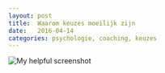```yaml
---
layout: post
title:  Waarom keuzes moeilijk zijn
date:   2016-04-14 
categories: psychologie, coaching, keuzes
---
```


![My helpful screenshot]({{http://www.bite-it.eu/aanbod/droomdurfdoe.jpg}})
